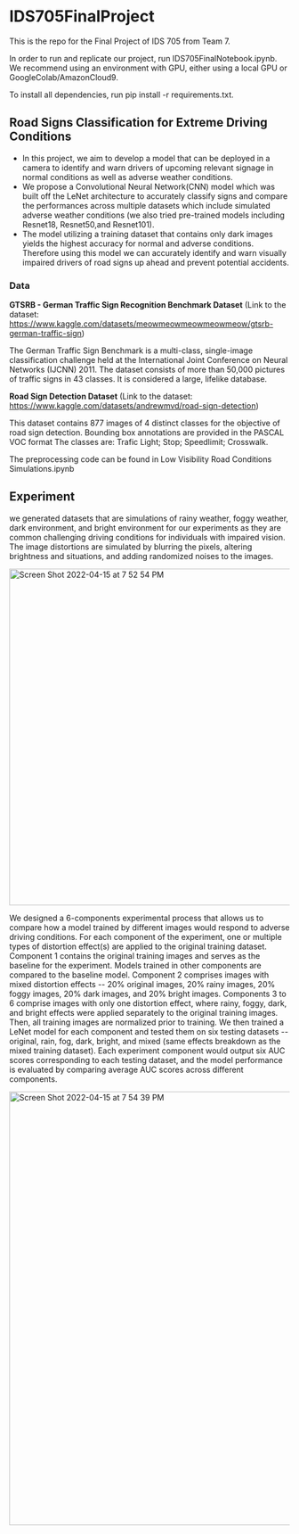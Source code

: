 # IDS705FinalProject

This is the repo for the Final Project of IDS 705 from Team 7.

In order to run and replicate our project, run IDS705FinalNotebook.ipynb. We recommend using an environment with GPU, either using a local GPU or GoogleColab/AmazonCloud9.

To install all dependencies, run pip install -r requirements.txt. 

## Road Signs Classification for Extreme Driving Conditions

- In this project, we aim to develop a model that can be deployed in a camera to identify and warn drivers of upcoming relevant signage in normal conditions as well as adverse weather conditions.
- We propose a Convolutional Neural Network(CNN) model which was built off the LeNet architecture to accurately classify signs and compare the performances across multiple datasets which include simulated adverse weather conditions (we also tried pre-trained models including Resnet18, Resnet50,and Resnet101). 
- The model utilizing a training dataset that contains only dark images yields the highest accuracy for normal and adverse conditions. Therefore using this model we can accurately identify and warn visually impaired drivers of road signs up ahead and prevent potential accidents.

### Data

**GTSRB - German Traffic Sign Recognition Benchmark Dataset**
(Link to the dataset: https://www.kaggle.com/datasets/meowmeowmeowmeowmeow/gtsrb-german-traffic-sign)

The German Traffic Sign Benchmark is a multi-class, single-image classification challenge held at the International Joint Conference on Neural Networks (IJCNN) 2011. The dataset consists of more than 50,000 pictures of traffic signs in 43 classes. It is considered a large, lifelike database.

**Road Sign Detection Dataset**
(Link to the dataset: https://www.kaggle.com/datasets/andrewmvd/road-sign-detection)

This dataset contains 877 images of 4 distinct classes for the objective of road sign detection.
Bounding box annotations are provided in the PASCAL VOC format
The classes are:
Trafic Light;
Stop;
Speedlimit;
Crosswalk.

The preprocessing code can be found in Low Visibility Road Conditions Simulations.ipynb

## Experiment

we generated datasets that are simulations of rainy weather, foggy weather, dark environment, and bright environment for our experiments as they are common challenging driving conditions for individuals with impaired vision. The image distortions are simulated by blurring the pixels, altering brightness and situations, and adding randomized noises to the images.

<img width="604" alt="Screen Shot 2022-04-15 at 7 52 54 PM" src="https://user-images.githubusercontent.com/89416055/163653371-29d519d7-e25f-4a9a-8443-793659c32a9a.png">

We designed a 6-components experimental process that allows us to compare how a model trained by different images would respond to adverse driving conditions. For each component of the experiment, one or multiple types of distortion effect(s) are applied to the original training dataset. Component 1 contains the original training images and serves as the baseline for the experiment. Models trained in other components are compared to the baseline model. Component 2 comprises images with mixed distortion effects -- 20% original images, 20% rainy images, 20% foggy images, 20% dark images, and 20% bright images. Components 3 to 6 comprise images with only one distortion effect, where rainy, foggy, dark, and bright effects were applied separately to the original training images. Then, all training images are normalized prior to training. We then trained a LeNet model for each component and tested them on six testing datasets -- original, rain, fog, dark, bright, and mixed (same effects breakdown as the mixed training dataset). Each experiment component would output six AUC scores corresponding to each testing dataset, and the model performance is evaluated by comparing average AUC scores across different components.

<img width="778" alt="Screen Shot 2022-04-15 at 7 54 39 PM" src="https://user-images.githubusercontent.com/89416055/163653449-3fb17074-fd76-419c-8e54-b37418661e84.png">

